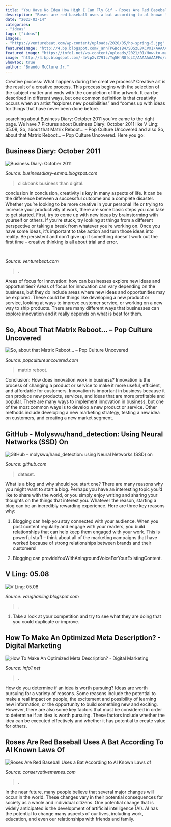 ```yaml
---
title: "You Have No Idea How High I Can Fly Gif ~ Roses Are Red Baseball Uses A Bat According To Al Known Laws Of"
description: "Roses are red baseball uses a bat according to al known laws of"
date: "2023-03-14"
categories:
- "ideas"
tags: ["ideas"]
images:
- "https://venturebeat.com/wp-content/uploads/2020/05/hp-spring-5.jpg"
featuredImage: "http://4.bp.blogspot.com/_annTPGBcsB4/SDSzL8KCVXI/AAAAAAAAAh4/b8Pz15_-l8Y/s400/S6300341.jpg"
featured_image: "https://info1.net/wp-content/uploads/2021/01/How-to-make-an-optimized-meta-description.pngkeepProtocol.png"
image: "http://4.bp.blogspot.com/-4WzpXvZ791c/Tq5HhN0fqLI/AAAAAAAAFFo/d9KLT5W1mZY/s1600/Clickbank-Tips.png"
ShowToc: true
author: "Brando McClure Jr."
---
```



Creative process: What happens during the creative process?
Creative art is the result of a creative process. This process begins with the selection of the subject matter and ends with the completion of the artwork. It can be described in different ways, but one common definition is that creativity occurs when an artist “explores new possibilities” and “comes up with ideas for things that have never been done before.

	

		
searching about Business Diary: October 2011 you've came to the right page. We have 7 Pictures about Business Diary: October 2011 like V Ling: 05.08, So, about that Matrix Reboot… – Pop Culture Uncovered and also So, about that Matrix Reboot… – Pop Culture Uncovered. Here you go:
		
    
## Business Diary: October 2011

<img loading=lazy src="http://4.bp.blogspot.com/-4WzpXvZ791c/Tq5HhN0fqLI/AAAAAAAAFFo/d9KLT5W1mZY/s1600/Clickbank-Tips.png" onerror="this.onerror=null;this.src='https://tse4.mm.bing.net/th?id=OIP.qJX623JW1C7AXK9BxoI6iQAAAA&amp;pid=15.1';" alt="Business Diary: October 2011">

_Source: businessdiary-emma.blogspot.com_

>clickbank business than digital. 

	

conclusion
In conclusion, creativity is key in many aspects of life. It can be the difference between a successful outcome and a complete disaster. Whether you’re looking to be more creative in your personal life or trying to increase your productivity at work, there are some basic steps you can take to get started.
First, try to come up with new ideas by brainstorming with yourself or others. If you’re stuck, try looking at things from a different perspective or taking a break from whatever you’re working on. Once you have some ideas, it’s important to take action and turn those ideas into reality. Be persistent and don’t give up if something doesn’t work out the first time – creative thinking is all about trial and error.

    
## 

<img loading=lazy src="https://venturebeat.com/wp-content/uploads/2020/05/hp-spring-5.jpg" onerror="this.onerror=null;this.src='https://tse2.mm.bing.net/th?id=OIP.fXSXyjRlr5jTrM8LdxvxWQHaFj&amp;pid=15.1';" alt="">

_Source: venturebeat.com_

>. 

	

Areas of focus for innovation: how can businesses explore new ideas and opportunities?
Areas of focus for innovation can vary depending on the business, but they do include areas where new ideas and opportunities may be explored. These could be things like developing a new product or service, looking at ways to improve customer service, or working on a new way to ship products. There are many different ways that businesses can explore innovation and it really depends on what is best for them.

    
## So, About That Matrix Reboot… – Pop Culture Uncovered

<img loading=lazy src="https://media.giphy.com/media/GfoO8TWQc3udW/giphy.gif" onerror="this.onerror=null;this.src='https://tse4.mm.bing.net/th?id=OIP.Yc-f7_w5ylUNegrIPjqHKQHaDB&amp;pid=15.1';" alt="So, about that Matrix Reboot… – Pop Culture Uncovered">

_Source: popcultureuncovered.com_

>matrix reboot. 

	

Conclusion: How does innovation work in business?
Innovation is the process of changing a product or service to make it more useful, efficient, and affordable for customers. Innovation is important in business because it can produce new products, services, and ideas that are more profitable and popular. There are many ways to implement innovation in business, but one of the most common ways is to develop a new product or service. Other methods include developing a new marketing strategy, testing a new idea on customers, and creating a new market segment.

    
## GitHub - Molyswu/hand_detection: Using Neural Networks (SSD) On

<img loading=lazy src="https://opengraph.githubassets.com/20c474eb2e6dfd727b781fd76ddccb57fde55b4b9ef26197fe715cb1247db14f/molyswu/hand_detection" onerror="this.onerror=null;this.src='https://tse1.mm.bing.net/th?id=OIP.nQnVuYiQsQ1DfQaVirof-wHaDt&amp;pid=15.1';" alt="GitHub - molyswu/hand_detection: using Neural Networks (SSD) on">

_Source: github.com_

>dataset. 

	

What is a blog and why should you start one?
There are many reasons why you might want to start a blog. Perhaps you have an interesting topic you’d like to share with the world, or you simply enjoy writing and sharing your thoughts on the things that interest you. Whatever the reason, starting a blog can be an incredibly rewarding experience. Here are three key reasons why: 
1) Blogging can help you stay connected with your audience. When you post content regularly and engage with your readers, you build relationships that can help keep them engaged with your work. This is powerful stuff – think about all of the marketing campaigns that have worked because of strong relationships between brands and their customers! 

2) Blogging can provideYouWithAnIngroundVoiceForYourExistingContent.

    
## V Ling: 05.08

<img loading=lazy src="http://4.bp.blogspot.com/_annTPGBcsB4/SDSzL8KCVXI/AAAAAAAAAh4/b8Pz15_-l8Y/s400/S6300341.jpg" onerror="this.onerror=null;this.src='https://tse1.mm.bing.net/th?id=OIP.ipgJlMk-rRw6gP5SxUVddAAAAA&amp;pid=15.1';" alt="V Ling: 05.08">

_Source: vaughanling.blogspot.com_

>. 

	

1. Take a look at your competition and try to see what they are doing that you could duplicate or improve.

    
## How To Make An Optimized Meta Description? - Digital Marketing

<img loading=lazy src="https://info1.net/wp-content/uploads/2021/01/How-to-make-an-optimized-meta-description.pngkeepProtocol.png" onerror="this.onerror=null;this.src='https://tse1.mm.bing.net/th?id=OIP.EnGgaTM5p7s1uatc6g9UlwHaE7&amp;pid=15.1';" alt="How To Make An Optimized Meta Description? - Digital Marketing">

_Source: info1.net_

>. 

	

How do you determine if an idea is worth pursuing?
Ideas are worth pursuing for a variety of reasons. Some reasons include the potential to make a real impact on people, the excitement and possibility of learning new information, or the opportunity to build something new and exciting. However, there are also some key factors that must be considered in order to determine if an idea is worth pursuing. These factors include whether the idea can be executed effectively and whether it has potential to create value for others.

    
## Roses Are Red Baseball Uses A Bat According To Al Known Laws Of

<img loading=lazy src="https://pics.conservativememes.com/roses-are-red-baseball-uses-a-bat-according-to-al-63789458.png" onerror="this.onerror=null;this.src='https://tse1.mm.bing.net/th?id=OIP.s8-F4L8TbZ1km9p-eRiMtAHaNj&amp;pid=15.1';" alt="Roses Are Red Baseball Uses a Bat According to Al Known Laws of">

_Source: conservativememes.com_

>. 

	

In the near future, many people believe that several major changes will occur in the world. These changes vary in their potential consequences for society as a whole and individual citizens. One potential change that is widely anticipated is the development of artificial intelligence (AI). AI has the potential to change many aspects of our lives, including work, education, and even our relationships with friends and family.

